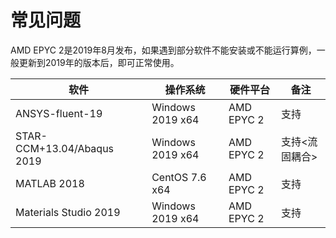 # 常见问题

AMD EPYC 2是2019年8月发布，如果遇到部分软件不能安装或不能运行算例，一般更新到2019年的版本后，即可正常使用。

| 软件                       | 操作系统         | 硬件平台   | 备注           |
| ------------------------- | ---------------- | ---------- | -------------- |
| ANSYS-fluent-19           | Windows 2019 x64 | AMD EPYC 2 | 支持           |
| STAR-CCM+13.04/Abaqus 2019 | Windows 2019 x64 | AMD EPYC 2 | 支持<流固耦合> |
| MATLAB 2018               | CentOS 7.6 x64   | AMD EPYC 2 | 支持           |
| Materials Studio 2019     | Windows 2019 x64 | AMD EPYC 2 | 支持           |

